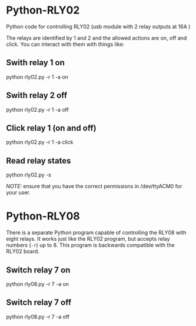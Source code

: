 # Python-RLY02 #

Python code for controlling RLY02 (usb module with 2 relay outputs at 16A )

The relays are identified by 1 and 2 and the allowed actions are on, off and click. 
You can interact with them with things like:

## Swith relay 1 on ##
python rly02.py -r 1 -a on

## Swith relay 2 off ##
python rly02.py -r 1 -a off

## Click relay 1 (on and off) ##
python rly02.py -r 1 -a click

## Read relay states ##
python rly02.py -s

*NOTE:* ensure that you have the correct permissions in /dev/ttyACM0 for your user.

# Python-RLY08 #

There is a separate Python program capable of controlling the RLY08
with eight relays. It works just like the RLY02 program, but accepts
relay numbers (`-r`) up to 8. This program is backwards compatible
with the RLY02 board.

## Switch relay 7 on ##
python rly08.py -r 7 -a on

## Switch relay 7 off ##
python rly08.py -r 7 -a off
